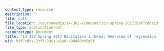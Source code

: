 ```yaml
---
content_type: resource
description: ''
file: null
file_location: /coursemedia/14-382-econometrics-spring-2017/b9f7cdca23f739c1a2edd89460bb5e9f_MIT_14_382S17_rec1.pdf
file_type: application/pdf
resourcetype: Document
title: '14.382 Spring 2017 Recitation 1 Notes: Overview of regression'
uid: b9f7cdca-23f7-39c1-a2ed-d89460bb5e9f
---
```

